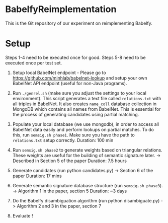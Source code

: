 # BabelfyReimplementation

This is the Git repository of our experiment on reimplementing Babelfy.

Setup
======

Steps 1-4 need to be executed once for good. Steps 5-8 need to be executed once per test set.

1. Setup local BabelNet endpoint - Please go to https://github.com/minhlab/babelnet-lookup and setup your own BabelNet API endpoint (useful for non-Java programs).

2. Run `./genrel.sh` (make sure you adjust the settings to your local environment). This script generates a text file called `relations.txt` with all triples in BabelNet. It also creates `name_coll` database collection in MongoDB which contains all names from BabelNet. This is essential for the process of generating candidates using partial matching.

3. Populate your local database (we use mongodb), in order to access all BabelNet data easily and perform lookups on partial matches. To do this, run `semsig.sh phase1`. Make sure you have the path to `relations.txt` setup correctly.
Duration: 100 min

4. Run `semsig.sh phase2` to generate weights based on triangular relations. These weights are useful for the building of semantic signature later. -> Described in Section 5 of the paper
Duration: 7.5 hours

5. Generate candidates (run python candidates.py) -> Section 6 of the paper
Duration: 17 mins
 
6. Generate semantic signature database structure (run `semsig.sh phase3`). -> Algorithm 1 in the paper, section 5
Duration: ~3 days

7. Do the Babelfy disambiguation algorithm (run python disambiguate.py) -> Algorithm 2 and 3 in the paper, section 7

8. Evaluate !
